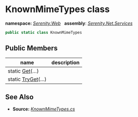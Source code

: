# KnownMimeTypes class
**namespace:** *[Serenity.Web](../README.md#serenity.web-namespace)*   **assembly**: *[Serenity.Net.Services](../README.md)*

```csharp
public static class KnownMimeTypes
```

## Public Members

| name | description |
| --- | --- |
| static [Get](KnownMimeTypes/Get.md)(…) |  |
| static [TryGet](KnownMimeTypes/TryGet.md)(…) |  |

## See Also

* **Source:** *[KnownMimeTypes.cs](https://github.com/serenity-is/Serenity/blob/master/src/Serenity.Net.Services/Upload/KnownMimeTypes.cs)*